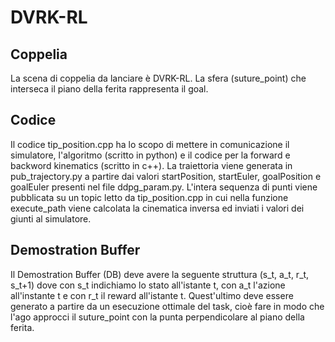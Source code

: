 # DVRK-RL
## Coppelia
La scena di coppelia da lanciare è DVRK-RL. La sfera (suture_point) che interseca il piano della ferita rappresenta il goal.

## Codice
Il codice tip_position.cpp ha lo scopo di mettere in comunicazione il simulatore, l'algoritmo (scritto in python) e il codice per la forward e backword kinematics (scritto in c++). La traiettoria viene generata in pub_trajectory.py a partire dai valori startPosition, startEuler, goalPosition e goalEuler presenti nel file ddpg_param.py. 
L'intera sequenza di punti viene pubblicata su un topic letto da tip_position.cpp in cui nella funzione execute_path viene calcolata la cinematica inversa ed inviati i valori dei giunti al simulatore.

## Demostration Buffer
Il Demostration Buffer (DB) deve avere la seguente struttura (s_t, a_t, r_t, s_t+1) dove con s_t indichiamo lo stato all'istante t, con a_t l'azione all'instante t e con r_t il reward all'istante t. Quest'ultimo deve essere generato a partire da un esecuzione ottimale del task, cioè fare in modo che l'ago approcci il suture_point con la punta perpendicolare al piano della ferita.
 
